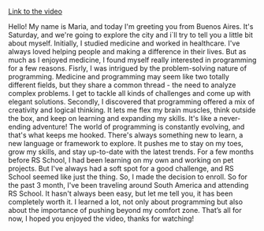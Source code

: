 [Link to the video](https://www.youtube.com/watch?v=C13LA4P-4wg)

Hello! My name is Maria, and today I'm greeting you from Buenos Aires. It's Saturday, and we're going to explore the city and i`ll try to tell you a little bit about myself.
Initially, I studied medicine and worked in healthcare. I've always loved helping people and making a difference in their lives. But as much as I enjoyed medicine, I found myself really interested in programming for a few reasons. 
Fisrly, I was intrigued by the problem-solving nature of programming. Medicine and programming may seem like two totally different fields, but they share a common thread - the need to analyze complex problems. I get to tackle all kinds of challenges and come up with elegant solutions. 
Secondly, I discovered that programming offered a mix of creativity and logical thinking. It lets me flex my brain muscles, think outside the box, and keep on learning and expanding my skills. It's like a never-ending adventure!
The world of programming is constantly evolving, and that's what keeps me hooked. There's always something new to learn, a new language or framework to explore. It pushes me to stay on my toes, grow my skills, and stay up-to-date with the latest trends.
For a few months before RS School, I had been learning on my own and working on pet projects. But I've always had a soft spot for a good challenge, and RS School seemed like just the thing. So, I made the decision to enroll. So for the past 3 month, I've been traveling around South America and attending RS School. It hasn't always been easy, but let me tell you, it has been completely worth it. I learned a lot, not only about programming but also about the importance of pushing beyond my comfort zone.
That’s all for now, I hoped you enjoyed the video, thanks for watching!
